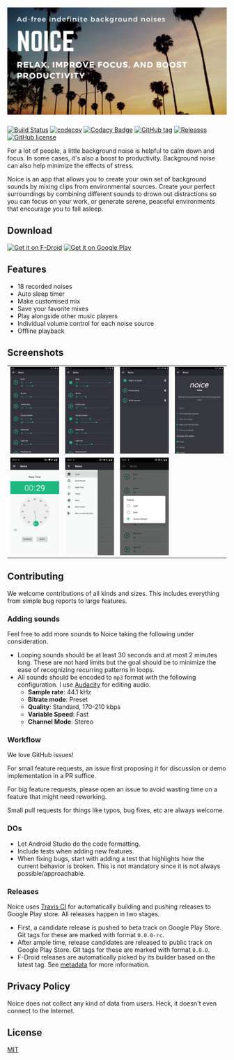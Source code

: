 # ![Feature graphic](fastlane/metadata/android/en-US/images/featureGraphic.png)

[![Build Status](https://travis-ci.org/ashutoshgngwr/noice.svg?branch=master)](https://travis-ci.org/ashutoshgngwr/noice)
[![codecov](https://codecov.io/gh/ashutoshgngwr/noice/branch/master/graph/badge.svg)](https://codecov.io/gh/ashutoshgngwr/noice)
[![Codacy Badge](https://api.codacy.com/project/badge/Grade/67635a43989c4dbcb6c3472375dc1e5f)](https://www.codacy.com/manual/ashutoshgngwr/noice?utm_source=github.com&utm_medium=referral&utm_content=ashutoshgngwr/noice&utm_campaign=Badge_Grade)
[![GitHub tag](https://img.shields.io/github/tag-date/ashutoshgngwr/noice.svg?color=orange&label=release)](https://GitHub.com/ashutoshgngwr/noice/tags/)
[![Releases](https://img.shields.io/badge/android-5.0%2B-blue.svg)][google-play-link]
[![GitHub license](https://img.shields.io/github/license/ashutoshgngwr/noice.svg)](https://github.com/ashutoshgngwr/noice/blob/master/LICENSE)

For a lot of people, a little background noise is helpful to calm down and focus. In some cases, it's also a boost to productivity. Background noise can also help minimize the effects of stress.

Noice is an app that allows you to create your own set of background sounds by mixing clips from environmental sources. Create your perfect surroundings by combining different sounds to drown out distractions so you can focus on your work, or generate serene, peaceful environments that encourage you to fall asleep.

## Download

[<img src="https://fdroid.gitlab.io/artwork/badge/get-it-on.png" alt="Get it on F-Droid" height="100">][f-droid-link]
[<img src="https://play.google.com/intl/en_us/badges/images/generic/en-play-badge.png" alt="Get it on Google Play" height="100">][google-play-link]

## Features

- 18 recorded noises
- Auto sleep timer
- Make customised mix
- Save your favorite mixes
- Play alongside other music players
- Individual volume control for each noise source
- Offline playback

## Screenshots

|                                                                                      |                                                                                      |                                                                                      |                                                                                      |
| ------------------------------------------------------------------------------------ | ------------------------------------------------------------------------------------ | ------------------------------------------------------------------------------------ | ------------------------------------------------------------------------------------ |
| ![Screenshot 1](fastlane/metadata/android/en-US/images/phoneScreenshots/1_en-US.png) | ![Screenshot 2](fastlane/metadata/android/en-US/images/phoneScreenshots/2_en-US.png) | ![Screenshot 3](fastlane/metadata/android/en-US/images/phoneScreenshots/3_en-US.png) | ![Screenshot 4](fastlane/metadata/android/en-US/images/phoneScreenshots/7_en-US.png) |
| ![Screenshot 5](fastlane/metadata/android/en-US/images/phoneScreenshots/4_en-US.png) | ![Screenshot 6](fastlane/metadata/android/en-US/images/phoneScreenshots/5_en-US.png) | ![Screenshot 7](fastlane/metadata/android/en-US/images/phoneScreenshots/6_en-US.png) |                                                                                      |

## Contributing

We welcome contributions of all kinds and sizes. This includes everything from simple bug reports to large features.

### Adding sounds

Feel free to add more sounds to Noice taking the following under consideration.

- Looping sounds should be at least 30 seconds and at most 2 minutes long. These are not hard limits but the goal should be to minimize the ease of recognizing recurring patterns in loops.
- All sounds should be encoded to `mp3` format with the following configuration. I use [Audacity](https://www.audacityteam.org/) for editing audio.
  - **Sample rate**: 44.1 kHz
  - **Bitrate mode**: Preset
  - **Quality**: Standard, 170-210 kbps
  - **Variable Speed**: Fast
  - **Channel Mode**: Stereo

### Workflow

We love GitHub issues!

For small feature requests, an issue first proposing it for discussion or demo implementation in a PR suffice.

For big feature requests, please open an issue to avoid wasting time on a feature that might need reworking.

Small pull requests for things like typos, bug fixes, etc are always welcome.

### DOs

- Let Android Studio do the code formatting.
- Include tests when adding new features.
- When fixing bugs, start with adding a test that highlights how the current behavior is broken. This is not mandatory since it is not always possible/approachable.

### Releases

Noice uses [Travis CI](https://travis-ci.org) for automatically building and pushing releases to Google Play store. All releases happen in two stages.

- First, a candidate release is pushed to beta track on Google Play Store. Git tags for these are marked with format `0.0.0-rc`.
- After ample time, release candidates are released to public track on Google Play Store. Git tags for these are marked with format `0.0.0`.
- F-Droid releases are automatically picked by its builder based on the latest tag. See [metadata](https://gitlab.com/fdroid/fdroiddata/-/blob/master/metadata/com.github.ashutoshgngwr.noice.yml) for more information.

## Privacy Policy

Noice does not collect any kind of data from users. Heck, it doesn't even connect to the Internet.

## License

[MIT](LICENSE)

[google-play-link]: https://play.google.com/store/apps/details?id=com.github.ashutoshgngwr.noice
[f-droid-link]: https://f-droid.org/app/com.github.ashutoshgngwr.noice
